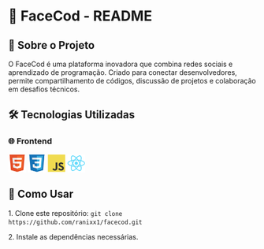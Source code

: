 <!DOCTYPE html>
<html lang="pt-br">
<head>
    <meta charset="UTF-8">
    <meta name="viewport" content="width=device-width, initial-scale=1.0">
    <title>FaceCod - README</title>
</head>
<body>
    <h1>📌 FaceCod - README</h1>
    <h2>🚀 Sobre o Projeto</h2>
    <p>O FaceCod é uma plataforma inovadora que combina redes sociais e aprendizado de programação. Criado para conectar desenvolvedores, permite compartilhamento de códigos, discussão de projetos e colaboração em desafios técnicos.</p>
    <h2>🛠️ Tecnologias Utilizadas</h2>
    <h3>🌐 Frontend</h3>
    <div class="icons">
        <img src="https://raw.githubusercontent.com/devicons/devicon/master/icons/html5/html5-original.svg" height= 36 widht= 36 alt="HTML5">
        <img src="https://raw.githubusercontent.com/devicons/devicon/master/icons/css3/css3-original.svg" height= 36 widht= 36 alt="CSS3">
        <img src="https://raw.githubusercontent.com/devicons/devicon/master/icons/javascript/javascript-original.svg" height= 36 widht= 36 alt="JavaScript">
        <img src="https://raw.githubusercontent.com/devicons/devicon/master/icons/react/react-original.svg" height= 36 widht= 36 alt="React">
    </div>
    <h2>📖 Como Usar</h2>
    <p>1. Clone este repositório: <code>git clone https://github.com/ranixx1/facecod.git</code></p>
    <p>2. Instale as dependências necessárias.</p>
